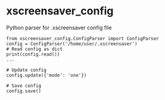# xscreensaver_config
Python parser for .xscreensaver config file

```
from xscreensaver_config.ConfigParser import ConfigParser
config = ConfigParser('/home/user/.xscreensaver')
# Read config as dict
print(config.read())
...

# Update config
config.update({'mode': 'one'})

# Save config
config.save()
```